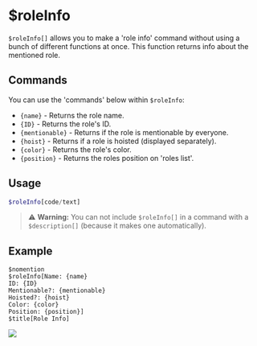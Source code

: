 # $roleInfo
`$roleInfo[]` allows you to make a 'role info' command without using a bunch of different functions at once. This function returns info about the mentioned role.

## Commands
You can use the 'commands' below within `$roleInfo`:

- `{name}` - Returns the role name.
- `{ID}` - Returns the role's ID.
- `{mentionable}` - Returns if the role is mentionable by everyone.
- `{hoist}` - Returns if a role is hoisted (displayed separately).
- `{color}` - Returns the role's color.
- `{position}` - Returns the roles position on 'roles list'.

## Usage
```php
$roleInfo[code/text]
```

> ⚠️ **Warning:** You can not include `$roleInfo[]` in a command with a `$description[]` (because it makes one automatically).

## Example
```
$nomention
$roleInfo[Name: {name}
ID: {ID}
Mentionable?: {mentionable}
Hoisted?: {hoist}
Color: {color}
Position: {position}]
$title[Role Info]
```
![](https://user-images.githubusercontent.com/69215413/122831224-8f4d7b80-d2b7-11eb-838a-fc2ba7cd7476.png)
